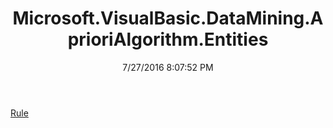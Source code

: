 ﻿---
title: Microsoft.VisualBasic.DataMining.AprioriAlgorithm.Entities
date: 7/27/2016 8:07:52 PM
---

[Rule](T-Microsoft.VisualBasic.DataMining.AprioriAlgorithm.Entities.Rule.html)

